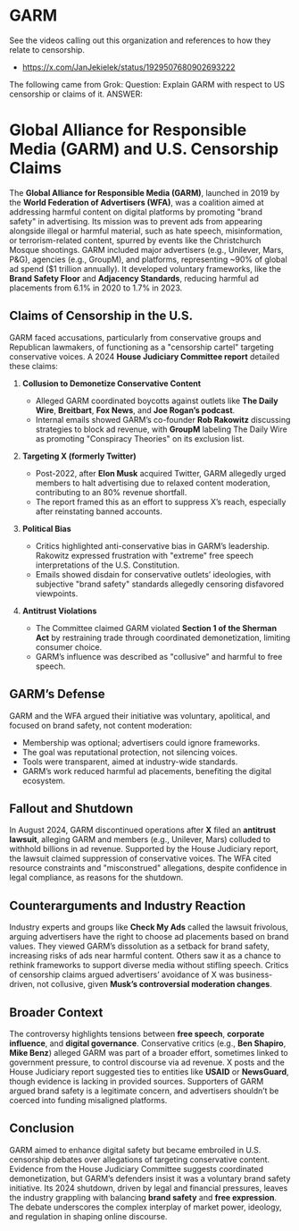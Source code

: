 # GARM

See the videos calling out this organization and references to how they relate to censorship.

* https://x.com/JanJekielek/status/1929507680902693222

 
The following came from Grok:
Question: Explain GARM with respect to US censorship or claims of it.
ANSWER:

# Global Alliance for Responsible Media (GARM) and U.S. Censorship Claims

The **Global Alliance for Responsible Media (GARM)**, launched in 2019 by the **World Federation of Advertisers (WFA)**, was a coalition aimed at addressing harmful content on digital platforms by promoting "brand safety" in advertising. Its mission was to prevent ads from appearing alongside illegal or harmful material, such as hate speech, misinformation, or terrorism-related content, spurred by events like the Christchurch Mosque shootings. GARM included major advertisers (e.g., Unilever, Mars, P&G), agencies (e.g., GroupM), and platforms, representing ~90% of global ad spend ($1 trillion annually). It developed voluntary frameworks, like the **Brand Safety Floor** and **Adjacency Standards**, reducing harmful ad placements from 6.1% in 2020 to 1.7% in 2023.

## Claims of Censorship in the U.S.

GARM faced accusations, particularly from conservative groups and Republican lawmakers, of functioning as a "censorship cartel" targeting conservative voices. A 2024 **House Judiciary Committee report** detailed these claims:

1. **Collusion to Demonetize Conservative Content**  
   - Alleged GARM coordinated boycotts against outlets like **The Daily Wire**, **Breitbart**, **Fox News**, and **Joe Rogan’s podcast**.  
   - Internal emails showed GARM’s co-founder **Rob Rakowitz** discussing strategies to block ad revenue, with **GroupM** labeling The Daily Wire as promoting "Conspiracy Theories" on its exclusion list.

2. **Targeting X (formerly Twitter)**  
   - Post-2022, after **Elon Musk** acquired Twitter, GARM allegedly urged members to halt advertising due to relaxed content moderation, contributing to an 80% revenue shortfall.  
   - The report framed this as an effort to suppress X’s reach, especially after reinstating banned accounts.

3. **Political Bias**  
   - Critics highlighted anti-conservative bias in GARM’s leadership. Rakowitz expressed frustration with "extreme" free speech interpretations of the U.S. Constitution.  
   - Emails showed disdain for conservative outlets’ ideologies, with subjective "brand safety" standards allegedly censoring disfavored viewpoints.

4. **Antitrust Violations**  
   - The Committee claimed GARM violated **Section 1 of the Sherman Act** by restraining trade through coordinated demonetization, limiting consumer choice.  
   - GARM’s influence was described as "collusive" and harmful to free speech.

## GARM’s Defense

GARM and the WFA argued their initiative was voluntary, apolitical, and focused on brand safety, not content moderation:  
- Membership was optional; advertisers could ignore frameworks.  
- The goal was reputational protection, not silencing voices.  
- Tools were transparent, aimed at industry-wide standards.  
- GARM’s work reduced harmful ad placements, benefiting the digital ecosystem.

## Fallout and Shutdown

In August 2024, GARM discontinued operations after **X** filed an **antitrust lawsuit**, alleging GARM and members (e.g., Unilever, Mars) colluded to withhold billions in ad revenue. Supported by the House Judiciary report, the lawsuit claimed suppression of conservative voices. The WFA cited resource constraints and "misconstrued" allegations, despite confidence in legal compliance, as reasons for the shutdown.

## Counterarguments and Industry Reaction

Industry experts and groups like **Check My Ads** called the lawsuit frivolous, arguing advertisers have the right to choose ad placements based on brand values. They viewed GARM’s dissolution as a setback for brand safety, increasing risks of ads near harmful content. Others saw it as a chance to rethink frameworks to support diverse media without stifling speech. Critics of censorship claims argued advertisers’ avoidance of X was business-driven, not collusive, given **Musk’s controversial moderation changes**.

## Broader Context

The controversy highlights tensions between **free speech**, **corporate influence**, and **digital governance**. Conservative critics (e.g., **Ben Shapiro**, **Mike Benz**) alleged GARM was part of a broader effort, sometimes linked to government pressure, to control discourse via ad revenue. X posts and the House Judiciary report suggested ties to entities like **USAID** or **NewsGuard**, though evidence is lacking in provided sources. Supporters of GARM argued brand safety is a legitimate concern, and advertisers shouldn’t be coerced into funding misaligned platforms.

## Conclusion

GARM aimed to enhance digital safety but became embroiled in U.S. censorship debates over allegations of targeting conservative content. Evidence from the House Judiciary Committee suggests coordinated demonetization, but GARM’s defenders insist it was a voluntary brand safety initiative. Its 2024 shutdown, driven by legal and financial pressures, leaves the industry grappling with balancing **brand safety** and **free expression**. The debate underscores the complex interplay of market power, ideology, and regulation in shaping online discourse.
